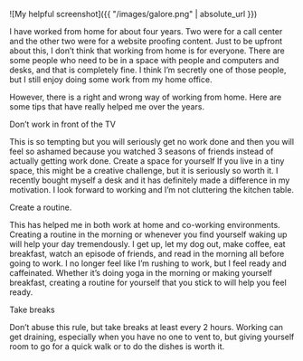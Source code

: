 ![My helpful screenshot]({{ "/images/galore.png" | absolute_url }})

I have worked from home for about four years. Two were for a call center and the other two were for a website proofing content. Just to be upfront about this, I don’t think that working from home is for everyone. There are some people who need to be in a space with people and computers and desks, and that is completely fine. I think I’m secretly one of those people, but I still enjoy doing some work from my home office. 

However, there is a right and wrong way of working from home. Here are some tips that have really helped me over the years.

Don’t work in front of the TV

This is so tempting but you will seriously get no work done and then you will feel so ashamed because you watched 3 seasons of friends instead of actually getting work done. 
Create a space for yourself
If you live in a tiny space, this might be a creative challenge, but it is seriously so worth it. I recently bought myself a desk and it has definitely made a difference in my motivation. I look forward to working and I’m not cluttering the kitchen table. 


Create a routine.

This has helped me in both work at home and co-working environments. Creating a routine in the morning or whenever you find yourself waking up will help your day tremendously. I get up, let my dog out, make coffee, eat breakfast, watch an episode of friends, and read in the morning all before going to work. I no longer feel like I’m rushing to work, but I feel ready and caffeinated. Whether it’s doing yoga in the morning or making yourself breakfast, creating a routine for yourself that you stick to will help you feel ready.


Take breaks

Don’t abuse this rule, but take breaks at least every 2 hours. Working can get draining, especially when you have no one to vent to, but giving yourself room to go for a quick walk or to do the dishes is worth it. 


